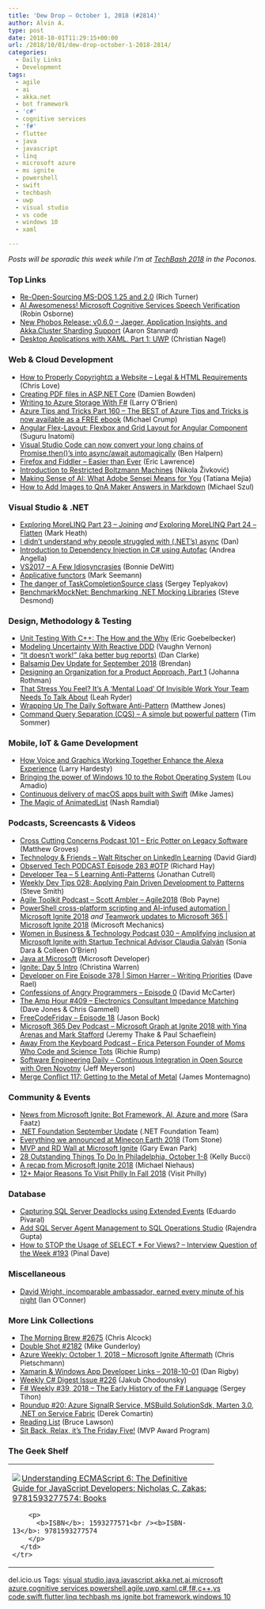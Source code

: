 ```yaml
---
title: 'Dew Drop – October 1, 2018 (#2814)'
author: Alvin A.
type: post
date: 2018-10-01T11:29:15+00:00
url: /2018/10/01/dew-drop-october-1-2018-2814/
categories:
  - Daily Links
  - Development
tags:
  - agile
  - ai
  - akka.net
  - bot framework
  - 'c#'
  - cognitive services
  - 'f#'
  - flutter
  - java
  - javascript
  - linq
  - microsoft azure
  - ms ignite
  - powershell
  - swift
  - techbash
  - uwp
  - visual studio
  - vs code
  - windows 10
  - xaml

---
```

_Posts will be sporadic this week while I&#8217;m at_ <a href="https://techbash.com/" target="_blank"><em>TechBash 2018</em></a> _in the Poconos._

### <a name="top"></a>Top Links

  * <a href="https://blogs.msdn.microsoft.com/commandline/2018/09/28/re-open-sourcing-ms-dos-1-25-and-2-0/" target="_blank">Re-Open-Sourcing MS-DOS 1.25 and 2.0</a> (Rich Turner)
  * <a href="https://www.robinosborne.co.uk/2018/10/01/ai-awesomeness-microsoft-cognitive-services-speech-verification/" target="_blank">AI Awesomeness! Microsoft Cognitive Services Speech Verification</a> (Robin Osborne)
  * <a href="https://petabridge.com/blog/phobos-v060-akkadotnet-jaeger/" target="_blank">New Phobos Release: v0.6.0 &#8211; Jaeger, Application Insights, and Akka.Cluster Sharding Support</a> (Aaron Stannard)
  * <a href="https://csharp.christiannagel.com/2018/09/27/xamldesktop1/amp/" target="_blank">Desktop Applications with XAML. Part 1: UWP</a> (Christian Nagel)



### <a name="web"></a>Web & Cloud Development

  * <a href="https://love2dev.com/blog/html-website-copyright" target="_blank">How to Properly Copyright⚖ a Website &#8211; Legal & HTML Requirements‍</a> (Chris Love)
  * <a href="https://damienbod.com/2018/09/30/creating-pdf-files-in-asp-net-core/" target="_blank">Creating PDF files in ASP.NET Core</a> (Damien Bowden)
  * <a href="http://www.knowing.net/index.php/2018/09/28/writing-to-azure-storage-with-f/" target="_blank">Writing to Azure Storage With F#</a> (Larry O&#8217;Brien)
  * <a href="https://www.michaelcrump.net/azure-tips-and-tricks160/" target="_blank">Azure Tips and Tricks Part 160 &#8211; The BEST of Azure Tips and Tricks is now available as a FREE ebook</a> (Michael Crump)
  * <a href="https://blog.angularindepth.com/angular-flex-layout-flexbox-and-grid-layout-for-angular-component-6e7c24457b63?source=rss----e5ed704095b---4" target="_blank">Angular Flex-Layout: Flexbox and Grid Layout for Angular Component</a> (Suguru Inatomi)
  * <a href="https://dev.to/ben/visual-studio-code-can-now-convert-your-long-chains-of-promisethens-into-asyncawait-automagically-1b1b" target="_blank">Visual Studio Code can now convert your long chains of Promise.then()&#8217;s into async/await automagically</a> (Ben Halpern)
  * <a href="https://textslashplain.com/2018/09/28/firefox-and-fiddler-easier-than-ever/" target="_blank">Firefox and Fiddler – Easier than Ever</a> (Eric Lawrence)
  * <a href="https://rubikscode.net/2018/10/01/introduction-to-restricted-boltzmann-machines/" target="_blank">Introduction to Restricted Boltzmann Machines</a> (Nikola Živković)
  * <a href="https://theblog.adobe.com/making-sense-of-ai-what-adobe-sensei-means-for-you/" target="_blank">Making Sense of AI: What Adobe Sensei Means for You</a> (Tatiana Mejia)
  * <a href="https://codepunk.io/how-to-add-images-to-qna-maker-answers-in-markdown/" target="_blank">How to Add Images to QnA Maker Answers in Markdown</a> (Michael Szul)



### <a name="dotnet"></a>Visual Studio & .NET

  * <a href="https://markheath.net/post/exploring-morelinq-23-joining" target="_blank">Exploring MoreLINQ Part 23 &#8211; Joining</a> _and_&nbsp;<a href="https://markheath.net/post/exploring-morelinq-24-flatten" target="_blank">Exploring MoreLINQ Part 24 &#8211; Flatten</a> (Mark Heath)
  * <a href="http://www.productiverage.com/i-didnt-understand-why-people-struggled-with-nets-async" target="_blank">I didn&#8217;t understand why people struggled with (.NET&#8217;s) async</a> (Dan)
  * <a href="https://www.productivecsharp.com/2018/10/dependency-injection-csharp-using-autofact/" target="_blank">Introduction to Dependency Injection in C# using Autofac</a> (Andrea Angella)
  * <a href="http://geek-goddess-bonnie.blogspot.com/2018/09/vs2017-few-idiosyncrasies.html" target="_blank">VS2017 &#8211; A Few Idiosyncrasies</a> (Bonnie DeWitt)
  * <a href="http://blog.ploeh.dk/2018/10/01/applicative-functors/" target="_blank">Applicative functors</a> (Mark Seemann)
  * <a href="https://blogs.msdn.microsoft.com/seteplia/2018/10/01/the-danger-of-taskcompletionsourcet-class/" target="_blank">The danger of TaskCompletionSource class</a> (Sergey Teplyakov)
  * <a href="https://stevedesmond.ca/blog/benchmarkmocknet-analysis" target="_blank">BenchmarkMockNet: Benchmarking .NET Mocking Libraries</a> (Steve Desmond)



### <a name="design"></a>Design, Methodology & Testing

  * <a href="http://feedproxy.google.com/~r/Typemock/~3/6a5XtbmxyW8/" target="_blank">Unit Testing With C++: The How and the Why</a> (Eric Goebelbecker)
  * <a href="https://www.infoq.com/articles/modeling-uncertainty-reactive-ddd?utm_campaign=infoq_content&utm_source=infoq&utm_medium=feed&utm_term=global" target="_blank">Modeling Uncertainty With Reactive DDD</a> (Vaughn Vernon)
  * <a href="https://www.danclarke.com/it-doesnt-work" target="_blank">&#8220;It doesn&#8217;t work!&#8221; (aka better bug reports)</a> (Dan Clarke)
  * <a href="https://blog.balsamiq.com/dev-update-sep-18/" target="_blank">Balsamiq Dev Update for September 2018</a> (Brendan)
  * <a href="http://feedproxy.google.com/~r/ManagingProductDevelopment/~3/wLb-R_XfoUE/" target="_blank">Designing an Organization for a Product Approach, Part 1</a> (Johanna Rothman)
  * <a href="https://blog.trello.com/mental-load-invisible-work-stress" target="_blank">That Stress You Feel? It’s A ‘Mental Load’ Of Invisible Work Your Team Needs To Talk About</a> (Leah Ryder)
  * <a href="http://feedproxy.google.com/~r/ExceptionNotFound/~3/4Twd_SCPiYM/" target="_blank">Wrapping Up The Daily Software Anti-Pattern</a> (Matthew Jones)
  * <a href="http://feedproxy.google.com/~r/netCurryRecentArticles/~3/L8cJH8BjU08/ShowArticle.aspx" target="_blank">Command Query Separation (CQS) &#8211; A simple but powerful pattern</a> (Tim Sommer)



### <a name="mobile"></a>Mobile, IoT & Game Development

  * <a href="https://developer.amazon.com:443/blogs/alexa/post/7861710b-fcab-4a5c-917a-265854c3b30c/how-voice-and-graphics-working-together-enhance-the-alexa-experience" target="_blank">How Voice and Graphics Working Together Enhance the Alexa Experience</a> (Larry Hardesty)
  * <a href="http://blogs.windows.com/windowsexperience/2018/09/28/bringing-the-power-of-windows-10-to-the-robot-operating-system/?WT.mc_id=DX_MVP4025064" target="_blank">Bringing the power of Windows 10 to the Robot Operating System</a> (Lou Amadio)
  * <a href="https://mikecodes.net/2018/09/28/continuous-delivery-of-macos-apps-built-with-swift/" target="_blank">Continuous delivery of macOS apps built with Swift</a> (Mike James)
  * <a href="https://medium.com/flutter-community/the-magic-of-animatedlist-18afb2ba564c?source=rss----86fb29d7cc6a---4" target="_blank">The Magic of AnimatedList</a> (Nash Ramdial)



### <a name="podcasts"></a>Podcasts, Screencasts & Videos

  * <a href="http://feedproxy.google.com/~r/CrossCuttingConcerns/~3/YHDG7WIqmOQ/Podcast-101-Eric-Potter-Legacy-Software" target="_blank">Cross Cutting Concerns Podcast 101 &#8211; Eric Potter on Legacy Software</a> (Matthew Groves)
  * <a href="http://DavidGiard.com/2018/10/01/WaltRitscherOnLinkedInLearning.aspx" target="_blank">Technology & Friends &#8211; Walt Ritscher on LinkedIn Learning</a> (David Giard)
  * <a href="https://www.windowsobserver.com/2018/09/30/observed-tech-podcast-episode-283-otp/" target="_blank">Observed Tech PODCAST Episode 283 #OTP</a> (Richard Hay)
  * <a href="http://developertea.simplecast.fm/aeb7c2cf" target="_blank">Developer Tea &#8211; 5 Learning Anti-Patterns</a> (Jonathan Cutrell)
  * <a href="http://www.weeklydevtips.com/028" target="_blank">Weekly Dev Tips 028: Applying Pain Driven Development to Patterns</a> (Steve Smith)
  * <a href="http://agiletoolkit.libsyn.com/scott-ambler-agile2018" target="_blank">Agile Toolkit Podcast &#8211; Scott Ambler &#8211; Agile2018</a> (Bob Payne)
  * <a href="http://www.youtube.com/watch?v=1EVHChiqZOw" target="_blank">PowerShell cross-platform scripting and AI-infused automation | Microsoft Ignite 2018</a> _and_ <a href="http://www.youtube.com/watch?v=DEqrQCJ7j54" target="_blank">Teamwork updates to Microsoft 365 | Microsoft Ignite 2018</a> (Microsoft Mechanics)
  * <a href="http://womeninbizandtech.mpsn.libsynpro.com/030-amplifying-inclusion-at-microsoft-ignite-with-startup-technical-advisor-claudia-galvn" target="_blank">Women in Business & Technology Podcast 030 &#8211; Amplifying inclusion at Microsoft Ignite with Startup Technical Advisor Claudia Galván</a> (Sonia Dara & Colleen O’Brien)
  * <a href="http://www.youtube.com/watch?v=XKWW6I8mY1g" target="_blank">Java at Microsoft</a> (Microsoft Developer)
  * <a href="http://www.youtube.com/watch?v=1T5U3fado_E" target="_blank">Ignite: Day 5 Intro</a> (Christina Warren)
  * <a href="http://developeronfire.com/podcast/episode-378-simon-harrer-writing-priorities" target="_blank">Developer on Fire Episode 378 | Simon Harrer &#8211; Writing Priorities</a> (Dave Rael)
  * <a href="https://dotnettips.wordpress.com/2018/09/29/confessions-of-angry-programmers-episode-0/" target="_blank">Confessions of Angry Programmers – Episode 0</a> (David McCarter)
  * <a href="http://feedproxy.google.com/~r/TheAmpHour/~3/S50GHZ54ESU/" target="_blank">The Amp Hour #409 – Electronics Consultant Impedance Matching</a> (Dave Jones & Chris Gammell)
  * <a href="http://www.youtube.com/watch?v=5RnqkIaKWa8" target="_blank">FreeCodeFriday &#8211; Episode 18</a> (Jason Bock)
  * <a href="http://www.m365devpodcast.com/e/microsoft-graph-at-ignite-2018-with-yina-arenas-and-mark-stafford/" target="_blank">Microsoft 365 Dev Podcast &#8211; Microsoft Graph at Ignite 2018 with Yina Arenas and Mark Stafford</a> (Jeremy Thake & Paul Schaeflein)
  * <a href="http://awayfromthekeyboard.com/2018/09/30/erica-peterson-founder-of-moms-who-code-and-science-tots/" target="_blank">Away From the Keyboard Podcast &#8211; Erica Peterson Founder of Moms Who Code and Science Tots</a> (Richie Rump)
  * <a href="https://softwareengineeringdaily.com/2018/10/01/continuous-integration-in-open-source-with-oren-novotny/" target="_blank">Software Engineering Daily &#8211; Continuous Integration in Open Source with Oren Novotny</a> (Jeff Meyerson)
  * <a href="https://www.mergeconflict.fm/117" target="_blank">Merge Conflict 117: Getting to the Metal of Metal</a> (James Montemagno)



### <a name="events"></a>Community & Events

  * <a href="https://www.telerik.com/blogs/news-from-microsoft-ignite-bot-framework-ai-azure-more" target="_blank">News from Microsoft Ignite: Bot Framework, AI, Azure and more</a> (Sara Faatz)
  * <a href="http://www.dotnetfoundation.org/blog/2018/09/28/net-foundation-september-update" target="_blank">.NET Foundation September Update</a> (.NET Foundation Team)
  * <a href="http://minecraft.net/en-us/article/everything-we-announced-minecon-earth-2018" target="_blank">Everything we announced at Minecon Earth 2018</a> (Tom Stone)
  * <a href="http://www.gep13.co.uk/blog/mvp-rd-wall-at-msignite" target="_blank">MVP and RD Wall at Microsoft Ignite</a> (Gary Ewan Park)
  * <a href="https://www.uwishunu.com/2018/09/things-do-in-philadelphia-this-week-october-1-8-2018/" target="_blank">28 Outstanding Things To Do In Philadelphia, October 1-8</a> (Kelly Bucci)
  * <a href="https://blogs.technet.microsoft.com/mniehaus/2018/09/29/a-recap-from-microsoft-ignite-2018/" target="_blank">A recap from Microsoft Ignite 2018</a> (Michael Niehaus)
  * <a href="https://www.uwishunu.com/2018/09/reasons-to-visit-philly-in-fall-2018/" target="_blank">12+ Major Reasons To Visit Philly In Fall 2018</a> (Visit Philly)



### <a name="sql"></a>Database

  * <a href="http://feedproxy.google.com/~r/MSSQLTips-LatestSqlServerTips/~3/Nx8DilRjRxM/tip.asp" target="_blank">Capturing SQL Server Deadlocks using Extended Events</a> (Eduardo Pivaral)
  * <a href="http://feedproxy.google.com/~r/MSSQLTips-LatestSqlServerTips/~3/pyjEGBTXmLU/tip.asp" target="_blank">Add SQL Server Agent Management to SQL Operations Studio</a> (Rajendra Gupta)
  * <a href="https://blog.sqlauthority.com/2018/09/30/how-to-stop-the-usage-of-select-for-views-interview-question-of-the-week-193/" target="_blank">How to STOP the Usage of SELECT * For Views? – Interview Question of the Week #193</a> (Pinal Dave)



### <a name="misc"></a>Miscellaneous

  * <a href="http://www.espn.com/mlb/story/_/id/24837666/mlb-incomparable-ambassador-david-wright-earned-every-minute-new-york-mets-finale" target="_blank">David Wright, incomparable ambassador, earned every minute of his night</a> (Ian O&#8217;Conner)



### <a name="links"></a>More Link Collections

  * <a href="http://feedproxy.google.com/~r/ReflectivePerspective/~3/GH4bJX3c1M4/" target="_blank">The Morning Brew #2675</a> (Chris Alcock)
  * <a href="https://afreshcup.com/home/2018/10/01/double-shot-2182.html" target="_blank">Double Shot #2182</a> (Mike Gunderloy)
  * <a href="https://buildazure.com/2018/10/01/azure-weekly-october-1-2018-microsoft-ignite-aftermath/" target="_blank">Azure Weekly: October 1, 2018 – Microsoft Ignite Aftermath</a> (Chris Pietschmann)
  * <a href="https://links.danrigby.com/2018/10/app-developer-links-2018-10-01/" target="_blank">Xamarin & Windows App Developer Links &#8211; 2018-10-01</a> (Dan Rigby)
  * <a href="http://feedproxy.google.com/~r/digest-csharp/~3/JRMJM8qEme0/226" target="_blank">Weekly C# Digest Issue #226</a> (Jakub Chodounsky)
  * <a href="https://sergeytihon.com/2018/09/28/f-weekly-39-2018-the-early-history-of-the-f-language/" target="_blank">F# Weekly #39, 2018 – The Early History of the F# Language</a> (Sergey Tihon)
  * <a href="https://codeopinion.com/roundup-20/" target="_blank">Roundup #20: Azure SignalR Service, MSBuild.SolutionSdk, Marten 3.0, .NET on Service Fabric</a> (Derek Comartin)
  * <a href="https://www.brucelawson.co.uk/2018/reading-list-210/" target="_blank">Reading List</a> (Bruce Lawson)
  * <a href="https://blogs.msdn.microsoft.com/mvpawardprogram/2018/09/28/friday-five-september-28/" target="_blank">Sit Back, Relax, it’s The Friday Five!</a> (MVP Award Program)



### <a name="shelf"></a>The Geek Shelf

<div class="wlWriterEditableSmartContent" id="scid:7dc1bd33-94bd-46fd-a20b-0131235bcd47:8198d3f7-670d-48a5-965a-a26f0c6ba11e" style="margin: 0px; padding: 0px; float: none; display: inline;">
  <table cellspacing="0" cellpadding="2" width="400" border="0" unselectable="on">
    <tr>
      <td valign="top" width="400">
        <p>
          <a title="Understanding ECMAScript 6: The Definitive Guide for JavaScript Developers: Nicholas C. Zakas: 9781593277574: Books" href="https://www.amazon.com/exec/obidos/ASIN/1593277571/amavin-20"><img data-recalc-dims="1" decoding="async" src="https://i0.wp.com/images-na.ssl-images-amazon.com/images/I/512T%2Bd%2BVK6L._AC_US218_.jpg?w=660&#038;ssl=1" border="0" align="left" style="float:left" />Understanding ECMAScript 6: The Definitive Guide for JavaScript Developers: Nicholas C. Zakas: 9781593277574: Books</a>
        </p>
        
        <p>
          <b>ISBN</b>: 1593277571<br /><b>ISBN-13</b>: 9781593277574
        </p>
      </td>
    </tr>
  </table>
</div>



<div class="wlWriterEditableSmartContent" id="scid:77ECF5F8-D252-44F5-B4EB-D463C5396A79:74a03626-859e-49a4-8e46-ade373e9c4dd" style="margin: 0px; padding: 0px; float: none; display: inline;">
  del.icio.us Tags: <a href="http://del.icio.us/popular/visual+studio" rel="tag">visual studio</a>,<a href="http://del.icio.us/popular/java" rel="tag">java</a>,<a href="http://del.icio.us/popular/javascript" rel="tag">javascript</a>,<a href="http://del.icio.us/popular/akka.net" rel="tag">akka.net</a>,<a href="http://del.icio.us/popular/ai" rel="tag">ai</a>,<a href="http://del.icio.us/popular/microsoft+azure" rel="tag">microsoft azure</a>,<a href="http://del.icio.us/popular/cognitive+services" rel="tag">cognitive services</a>,<a href="http://del.icio.us/popular/powershell" rel="tag">powershell</a>,<a href="http://del.icio.us/popular/agile" rel="tag">agile</a>,<a href="http://del.icio.us/popular/uwp" rel="tag">uwp</a>,<a href="http://del.icio.us/popular/xaml" rel="tag">xaml</a>,<a href="http://del.icio.us/popular/c%23" rel="tag">c#</a>,<a href="http://del.icio.us/popular/f%23" rel="tag">f#</a>,<a href="http://del.icio.us/popular/c%2b%2b" rel="tag">c++</a>,<a href="http://del.icio.us/popular/vs+code" rel="tag">vs code</a>,<a href="http://del.icio.us/popular/swift" rel="tag">swift</a>,<a href="http://del.icio.us/popular/flutter" rel="tag">flutter</a>,<a href="http://del.icio.us/popular/linq" rel="tag">linq</a>,<a href="http://del.icio.us/popular/techbash" rel="tag">techbash</a>,<a href="http://del.icio.us/popular/ms+ignite" rel="tag">ms ignite</a>,<a href="http://del.icio.us/popular/bot+framework" rel="tag">bot framework</a>,<a href="http://del.icio.us/popular/windows+10" rel="tag">windows 10</a>
</div>